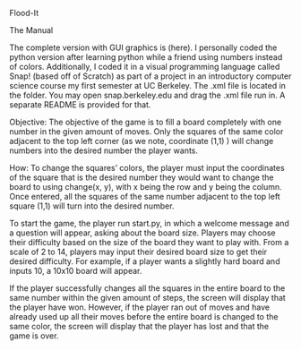 Flood-It

The Manual

The complete version with GUI graphics is (here). I personally coded the python version after learning python while a friend using numbers instead of colors. Additionally, I coded it in a visual programming language called Snap! (based off of Scratch) as part of a project in an introductory computer science course my first semester at UC Berkeley.  The .xml file is located in the folder. You may open snap.berkeley.edu and drag the .xml file run in. A separate README is provided for that. 

Objective: The objective of the game is to fill a board completely with one number in the given amount of moves. Only the squares of the same color adjacent to the top left corner (as we note, coordinate (1,1) ) will change numbers into the desired number the player wants. 

How: To change the squares’ colors, the player must input the coordinates of the square that is the desired number they would want to change the board to using change(x, y), with x being the row and y being the column.  Once entered, all the squares of the same number adjacent to the top left square (1,1) will turn into the desired number. 

To start the game, the player run start.py, in which a welcome message and a question will appear, asking about the board size. Players may choose their difficulty based on the size of the board they want to play with. From a scale of 2 to 14, players may input their desired board size to get their desired difficulty. For example, if a player wants a slightly hard board and inputs 10, a 10x10 board will appear. 

If the player successfully changes all the squares in the entire board to the same number within the given amount of steps, the screen will display that the player have won. However, if the player ran out of moves and have already used up all their moves before the entire board is changed to the same color, the screen will display that the player has lost and that the game is over. 





